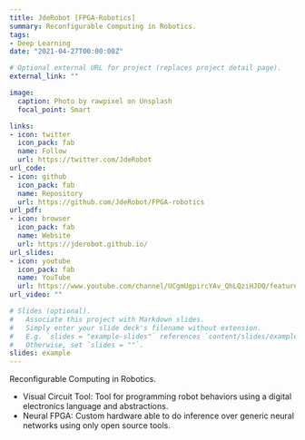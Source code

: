 ```yaml
---
title: JdeRobot [FPGA-Robotics]
summary: Reconfigurable Computing in Robotics.
tags:
- Deep Learning
date: "2021-04-27T00:00:00Z"

# Optional external URL for project (replaces project detail page).
external_link: ""

image:
  caption: Photo by rawpixel on Unsplash
  focal_point: Smart

links:
- icon: twitter
  icon_pack: fab
  name: Follow
  url: https://twitter.com/JdeRobot
url_code: 
- icon: github
  icon_pack: fab
  name: Repository
  url: https://github.com/JdeRobot/FPGA-robotics
url_pdf: 
- icon: browser
  icon_pack: fab
  name: Website
  url: https://jderobot.github.io/
url_slides:
- icon: youtube
  icon_pack: fab
  name: YouTube
  url: https://www.youtube.com/channel/UCgmUgpircYAv_QhLQziHJOQ/featured
url_video: ""

# Slides (optional).
#   Associate this project with Markdown slides.
#   Simply enter your slide deck's filename without extension.
#   E.g. `slides = "example-slides"` references `content/slides/example-slides.md`.
#   Otherwise, set `slides = ""`.
slides: example
---
```


Reconfigurable Computing in Robotics.

* Visual Circuit Tool: Tool for programming robot behaviors using a digital electronics language and abstractions.
* Neural FPGA: Custom hardware able to do inference over generic neural networks using only open source tools.
